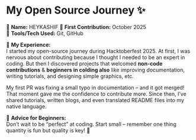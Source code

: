 # My Open Source Journey ✨

👤 **Name:** HEYKASHIF
📅 **First Contribution:** October 2025  
🔧 **Tools/Tech Used:** Git, GitHub  

🌟 **My Experience:**  
I started my open-source journey during Hacktoberfest 2025. At first, I was nervous about contributing because I thought I needed to be an expert in coding. But then I discovered projects that welcomed **non-code contributions**  & **beginners in colding also** like improving documentation, writing tutorials, and designing simple graphics, etc.  

My first PR was fixing a small typo in documentation – and it got merged! That moment gave me the confidence to contribute more. Since then, I’ve shared tutorials, written blogs, and even translated README files into my native language.  

📌 **Advice for Beginners:**  
Don’t wait to be “perfect” at coding. Start small – remember one thing quantity is fun but quality is key! 🚀